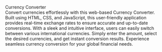 Currency Converter<br>
Convert currencies effortlessly with this web-based Currency Converter. Built using HTML, CSS, and JavaScript, this user-friendly application provides real-time exchange rates to ensure accurate and up-to-date conversions. With a sleek and intuitive interface, users can easily switch between various international currencies. Simply enter the amount, select the desired currencies, and get instant conversion results. Experience seamless currency conversion for your global financial needs.

